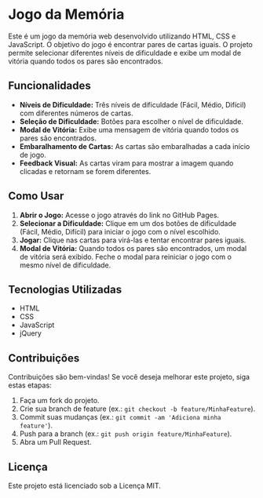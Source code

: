 # Jogo da Memória

Este é um jogo da memória web desenvolvido utilizando HTML, CSS e JavaScript. O objetivo do jogo é encontrar pares de cartas iguais. O projeto permite selecionar diferentes níveis de dificuldade e exibe um modal de vitória quando todos os pares são encontrados.

## Funcionalidades

- **Níveis de Dificuldade:** Três níveis de dificuldade (Fácil, Médio, Difícil) com diferentes números de cartas.
- **Seleção de Dificuldade:** Botões para escolher o nível de dificuldade.
- **Modal de Vitória:** Exibe uma mensagem de vitória quando todos os pares são encontrados.
- **Embaralhamento de Cartas:** As cartas são embaralhadas a cada início de jogo.
- **Feedback Visual:** As cartas viram para mostrar a imagem quando clicadas e retornam se forem diferentes.

## Como Usar

1. **Abrir o Jogo:** Acesse o jogo através do link no GitHub Pages.
2. **Selecionar a Dificuldade:** Clique em um dos botões de dificuldade (Fácil, Médio, Difícil) para iniciar o jogo com o nível escolhido.
3. **Jogar:** Clique nas cartas para virá-las e tentar encontrar pares iguais.
4. **Modal de Vitória:** Quando todos os pares são encontrados, um modal de vitória será exibido. Feche o modal para reiniciar o jogo com o mesmo nível de dificuldade.

## Tecnologias Utilizadas

- HTML
- CSS
- JavaScript
- jQuery

## Contribuições

Contribuições são bem-vindas! Se você deseja melhorar este projeto, siga estas etapas:

1. Faça um fork do projeto.
2. Crie sua branch de feature (ex.: `git checkout -b feature/MinhaFeature`).
3. Commit suas mudanças (ex.: `git commit -am 'Adiciona minha feature'`).
4. Push para a branch (ex.: `git push origin feature/MinhaFeature`).
5. Abra um Pull Request.

## Licença

Este projeto está licenciado sob a Licença MIT.
